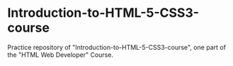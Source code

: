 # Introduction-to-HTML-5-CSS3-course

Practice repository of "Introduction-to-HTML-5-CSS3-course", one part of the "HTML Web Developer" Course.
